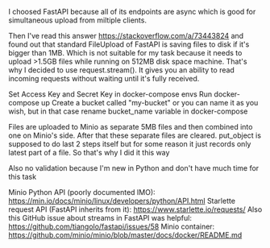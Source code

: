 I choosed FastAPI because all of its endpoints are async which is good for simultaneous upload from miltiple clients.

Then I've read this answer https://stackoverflow.com/a/73443824 and found out that standard FileUpload of FastAPI is saving files to disk if it's bigger than 1MB. Which is not suitable for my task because it needs to upload >1.5GB files while running on 512MB disk space machine. That's why I decided to use request.stream(). It gives you an ability to read incoming requests without waiting until it's fully received.

Set Access Key and Secret Key in docker-compose envs
Run docker-compose up
Create a bucket called "my-bucket" or you can name it as you wish, but in that case rename bucket_name variable in docker-compose

Files are uploaded to Minio as separate 5MB files and then combined into one on Minio's side. After that these separate files are cleared. put_object is supposed to do last 2 steps itself but for some reason it just records only latest part of a file. So that's why I did it this way

Also no validation because I'm new in Python and don't have much time for this task

Minio Python API (poorly documented IMO): https://min.io/docs/minio/linux/developers/python/API.html
Starlette request API (FastAPI inherits from it): https://www.starlette.io/requests/
Also this GitHub issue about streams in FastAPI was helpful: https://github.com/tiangolo/fastapi/issues/58
Minio container: https://github.com/minio/minio/blob/master/docs/docker/README.md